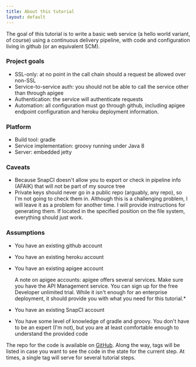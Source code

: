 ```yaml
---
title: About this tutorial
layout: default
---
```


The goal of this tutorial is to write a basic web service (a hello world variant, of course) using a continuous delivery pipeline,
with code and configuration living in github (or an equivalent SCM).

### Project goals
- SSL-only: at no point in the call chain should a request be allowed over non-SSL
- Service-to-service auth: you should not be able to call the service other than through apigee
- Authentication: the service will authenticate requests
- Automation: all configuration must go through github, including apigee endpoint configuration and heroku deployment information.

### Platform
- Build tool: gradle
- Service implementation: groovy running under Java 8
- Server: embedded jetty

### Caveats
- Because SnapCI doesn't allow you to export or check in pipeline
info (AFAIK) that will not be part of my source tree
- Private keys should never go in a public repo (arguably, any repo), so I'm not going to check them in. Although this is a challenging problem, I will leave it as a problem for another time. I will provide instructions for generating them. If located in the specified position on the file system, everything should just work.

### Assumptions
- You have an existing github account
- You have an existing heroku account
- You have an existing apigee account

  A note on apigee accounts: apigee offers several services. Make sure you have the API Management service. You can sign up for
the free Developer unlimited trial. While it isn't enough for an enterprise deployment, it should provide you with
what you need for this tutorial.*
- You have an existing SnapCI account
- You have some level of knowledge of gradle and groovy. You don't have to be an expert (I'm not), but you are at least
comfortable enough to understand the provided code

The repo for the code is available on [GitHub](https://github.com/danielsomerfield/apigee-tutorial.git).
Along the way, tags will be listed in case you want to see the code in the state for the current step. At times, a single tag will serve for several tutorial steps.
